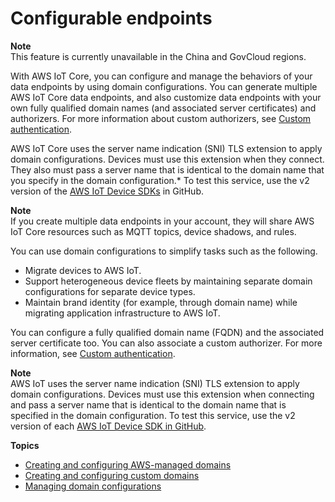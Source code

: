 # Configurable endpoints<a name="iot-custom-endpoints-configurable"></a>

**Note**  
This feature is currently unavailable in the China and GovCloud regions\.

With AWS IoT Core, you can configure and manage the behaviors of your data endpoints by using domain configurations\. You can generate multiple AWS IoT Core data endpoints, and also customize data endpoints with your own fully qualified domain names \(and associated server certificates\) and authorizers\. For more information about custom authorizers, see [Custom authentication](custom-authentication.md)\. 

AWS IoT Core uses the server name indication \(SNI\) TLS extension to apply domain configurations\. Devices must use this extension when they connect\. They also must pass a server name that is identical to the domain name that you specify in the domain configuration\.\* To test this service, use the v2 version of the [AWS IoT Device SDKs](https://github.com/aws) in GitHub\. 

**Note**  
If you create multiple data endpoints in your account, they will share AWS IoT Core resources such as MQTT topics, device shadows, and rules\.

You can use domain configurations to simplify tasks such as the following\.
+ Migrate devices to AWS IoT\.
+ Support heterogeneous device fleets by maintaining separate domain configurations for separate device types\.
+ Maintain brand identity \(for example, through domain name\) while migrating application infrastructure to AWS IoT\.

You can configure a fully qualified domain name \(FQDN\) and the associated server certificate too\. You can also associate a custom authorizer\. For more information, see [Custom authentication](custom-authentication.md)\.

**Note**  
AWS IoT uses the server name indication \(SNI\) TLS extension to apply domain configurations\. Devices must use this extension when connecting and pass a server name that is identical to the domain name that is specified in the domain configuration\. To test this service, use the v2 version of each [AWS IoT Device SDK in GitHub](https://github.com/aws)\.

**Topics**
+ [Creating and configuring AWS\-managed domains](iot-custom-endpoints-configurable-aws.md)
+ [Creating and configuring custom domains](iot-custom-endpoints-configurable-custom.md)
+ [Managing domain configurations](iot-custom-endpoints-managing.md)